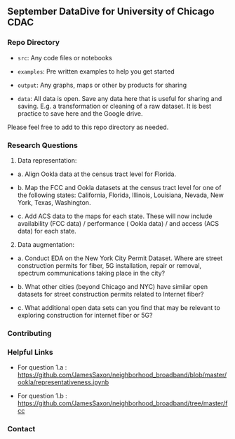 ## September DataDive for University of Chicago CDAC 

### Repo Directory 

- `src`: Any code files or notebooks 

- `examples`: Pre written examples to help you get started 

- `output`: Any graphs, maps or other by products for sharing 

- `data`: All data is open. Save any data here that is useful for sharing and saving. E.g. a transformation or cleaning of a raw dataset. It is best practice to save here and the Google drive. 

Please feel free to add to this repo directory as needed. 

### Research Questions 
1. Data representation: 

- a. Align Ookla data at the census tract level for Florida.  

- b. Map the FCC and Ookla datasets at the census tract level for one of the following states: California, Florida, Illinois, Louisiana, Nevada, New York, Texas, Washington.

- c. Add ACS data to the maps for each state. These will now include availability (FCC data) / performance ( Ookla data) / and access (ACS data) for each state. 

2. Data augmentation:

- a. Conduct EDA on the New York City Permit Dataset. Where are street construction permits for fiber, 5G installation, repair or removal, spectrum communications taking place in the city?

- b. What other cities (beyond Chicago and NYC) have similar open datasets for street construction permits related to Internet fiber?

- c. What additional open data sets can you find that may be relevant to exploring construction for internet fiber or 5G? 

### Contributing 

### Helpful Links 

- For question 1.a : https://github.com/JamesSaxon/neighborhood_broadband/blob/master/ookla/representativeness.ipynb

- For question 1.b : https://github.com/JamesSaxon/neighborhood_broadband/tree/master/fcc

### Contact
 
